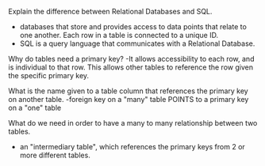 Explain the difference between Relational Databases and SQL.

- databases that store and provides access to data points that relate to one another. Each row in a table is connected to a unique ID.
- SQL is a query language that communicates with a Relational Database.

Why do tables need a primary key?
-It allows accessibility to each row, and is individual to that row. This allows other tables to reference the row given the specific primary key.

What is the name given to a table column that references the primary key on another table.
-foreign key on a "many" table POINTS to a primary key on a "one" table

What do we need in order to have a many to many relationship between two tables.

- an "intermediary table", which references the primary keys from 2 or more different tables.
